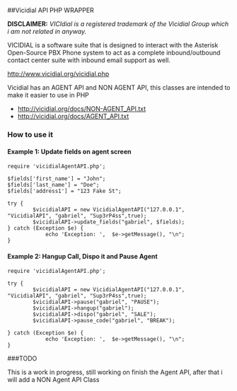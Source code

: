 ##Vicidial API PHP WRAPPER

**DISCLAIMER:** *VICIdial is a registered trademark of the Vicidial Group which i am not related in anyway.*

VICIDIAL is a software suite that is designed to interact with the Asterisk Open-Source PBX Phone system to act as a complete inbound/outbound contact center suite with inbound email support as well. 

http://www.vicidial.org/vicidial.php

Vicidial has an AGENT API and NON AGENT API, this classes are intended to make it easier to use in PHP

* http://vicidial.org/docs/NON-AGENT_API.txt
* http://vicidial.org/docs/AGENT_API.txt

### How to use it

#### Example 1: Update fields on agent screen

```
require 'vicidialAgentAPI.php';

$fields['first_name'] = "John";
$fields['last_name'] = "Doe";
$fields['address1'] = "123 Fake St";

try {
        $vicidialAPI = new VicidialAgentAPI("127.0.0.1", "VicidialAPI", "gabriel", "Sup3rP4ss",true);
        $vicidialAPI->update_fields("gabriel", $fields);
} catch (Exception $e) {
            echo 'Exception: ',  $e->getMessage(), "\n";
}
```

#### Example 2: Hangup Call, Dispo it and Pause Agent

```
require 'vicidialAgentAPI.php';

try {
        $vicidialAPI = new VicidialAgentAPI("127.0.0.1", "VicidialAPI", "gabriel", "Sup3rP4ss",true);
        $vicidialAPI->pause("gabriel", "PAUSE");
        $vicidialAPI->hangup("gabriel");
        $vicidialAPI->dispo("gabriel", "SALE");
        $vicidialAPI->pause_code("gabriel", "BREAK");

} catch (Exception $e) {
            echo 'Exception: ',  $e->getMessage(), "\n";
}
```

###TODO

This is a work in progress, still working on finish the Agent API, after that i will add a NON Agent API Class

